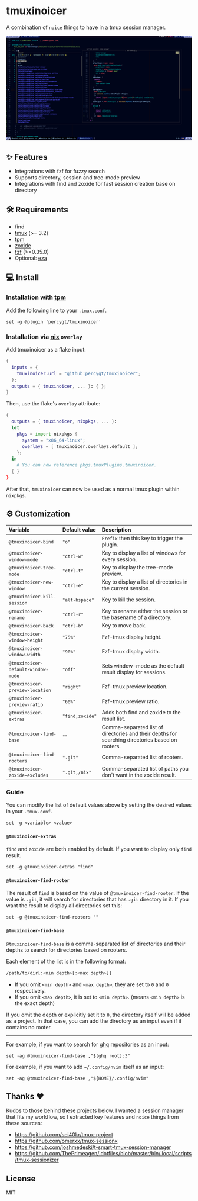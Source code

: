 # tmuxinoicer

A combination of `noice` things to have in a tmux session manager.

![image](./tmuxinoicer.png)

## ✨ Features

- Integrations with fzf for fuzzy search
- Supports directory, session and tree-mode preview
- Integrations with find and zoxide for fast session creation base on directory

## 🛠️ Requirements

- find
- [tmux](https://github.com/tmux/tmux) (>= 3.2)
- [tpm](https://github.com/tmux-plugins/tpm)
- [zoxide](https://github.com/ajeetdsouza/zoxide)
- [fzf](https://github.com/junegunn/fzf) (>=0.35.0)
- Optional: [eza](https://github.com/eza-community/eza)

## 💻 Install

### Installation with [tpm](https://github.com/tmux-plugins/tpm)

Add the following line to your `.tmux.conf`.

```tmux
set -g @plugin 'percygt/tmuxinoicer'
```

### Installation via [nix](https://github.com/NixOS/nix) `overlay`

Add tmuxinoicer as a flake input:

```nix
{
  inputs = {
    tmuxinoicer.url = "github:percygt/tmuxinoicer";
  };
  outputs = { tmuxinoicer, ... }: { };
}
```

Then, use the flake's `overlay` attribute:

```nix
{
  outputs = { tmuxinoicer, nixpkgs, ... }:
  let
    pkgs = import nixpkgs {
      system = "x86_64-linux";
      overlays = [ tmuxinoicer.overlays.default ];
    };
  in
    # You can now reference pkgs.tmuxPlugins.tmuxinoicer.
  { }
}
```

After that, `tmuxinoicer` can now be used as a normal tmux plugin within
`nixpkgs`.

## ⚙️ Customization

| Variable                           | Default value   | Description                                                                                      |
| :--------------------------------- | :-------------- | :----------------------------------------------------------------------------------------------- |
| `@tmuxinoicer-bind`                | `"o"`           | `Prefix` then this key to trigger the plugin.                                                    |
| `@tmuxinoicer-window-mode`         | `"ctrl-w"`      | Key to display a list of windows for every session.                                              |
| `@tmuxinoicer-tree-mode`           | `"ctrl-t"`      | Key to display the tree-mode preview.                                                            |
| `@tmuxinoicer-new-window`          | `"ctrl-e"`      | Key to display a list of directories in the current session.                                     |
| `@tmuxinoicer-kill-session`        | `"alt-bspace"`  | Key to kill the session.                                                                         |
| `@tmuxinoicer-rename`              | `"ctrl-r"`      | Key to rename either the session or the basename of a directory.                                 |
| `@tmuxinoicer-back`                | `"ctrl-b"`      | Key to move back.                                                                                |
| `@tmuxinoicer-window-height`       | `"75%"`         | Fzf-tmux display height.                                                                         |
| `@tmuxinoicer-window-width`        | `"90%"`         | Fzf-tmux display width.                                                                          |
| `@tmuxinoicer-default-window-mode` | `"off"`         | Sets window-mode as the default result display for sessions.                                     |
| `@tmuxinoicer-preview-location`    | `"right"`       | Fzf-tmux preview location.                                                                       |
| `@tmuxinoicer-preview-ratio`       | `"60%"`         | Fzf-tmux preview ratio.                                                                          |
| `@tmuxinoicer-extras`              | `"find,zoxide"` | Adds both find and zoxide to the result list.                                                    |
| `@tmuxinoicer-find-base`           | `""`            | Comma-separated list of directories and their depths for searching directories based on rooters. |
| `@tmuxinoicer-find-rooters`        | `".git"`        | Comma-separated list of rooters.                                                                 |
| `@tmuxinoicer-zoxide-excludes`     | `".git,/nix"`   | Comma-separated list of paths you don't want in the zoxide result.                               |

### Guide

You can modify the list of default values above by setting the desired values in
your `.tmux.conf`.

```tmux
set -g <variable> <value>
```

#### `@tmuxinoicer-extras`

`find` and `zoxide` are both enabled by default. If you want to display only
`find` result.

```tmux
set -g @tmuxinoicer-extras "find"
```

#### `@tmuxinoicer-find-rooter`

The result of `find` is based on the value of `@tmuxinoicer-find-rooter`. If the
value is `.git`, it will search for directories that has `.git` directory in it.
If you want the result to display all directories set this:

```tmux
set -g @tmuxinoicer-find-rooters ""
```

#### `@tmuxinoicer-find-base`

`@tmuxinoicer-find-base` is a comma-separated list of directories and their
depths to search for directories based on rooters.

Each element of the list is in the following format:

```bash
/path/to/dir[:<min depth>[:<max depth>]]
```

- If you omit `<min depth>` and `<max depth>`, they are set to `0` and `0`
  respectively.
- If you omit `<max depth>`, it is set to `<min depth>`. (means `<min depth>` is
  the exact depth)

If you omit the depth or explicitly set it to `0`, the directory itself will be
added as a project. In that case, you can add the directory as an input even if
it contains no rooter.

---

For example, if you want to search for [ghq](https://github.com/x-motemen/ghq)
repositories as an input:

```tmux
set -ag @tmuxinoicer-find-base ,"$(ghq root):3"
```

For example, if you want to add `~/.config/nvim` itself as an input:

```tmux
set -ag @tmuxinoicer-find-base ,"${HOME}/.config/nvim"
```

## Thanks ❤️

Kudos to those behind these projects below. I wanted a session manager that fits
my workflow, so I extracted key features and `noice` things from these sources:

- https://github.com/sei40kr/tmux-project
- https://github.com/omerxx/tmux-sessionx
- https://github.com/joshmedeski/t-smart-tmux-session-manager
- https://github.com/ThePrimeagen/.dotfiles/blob/master/bin/.local/scripts/tmux-sessionizer

## License

MIT
